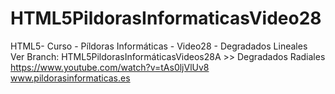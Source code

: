# HTML5PildorasInformaticasVideo28
HTML5- Curso - Píldoras Informáticas - Video28 - Degradados Lineales
<br />
Ver Branch: HTML5PildorasInformáticasVideos28A >> Degradados Radiales
<br />
https://www.youtube.com/watch?v=tAs0ljVlUv8
<br/>
www.pildorasinformaticas.es
<br />
